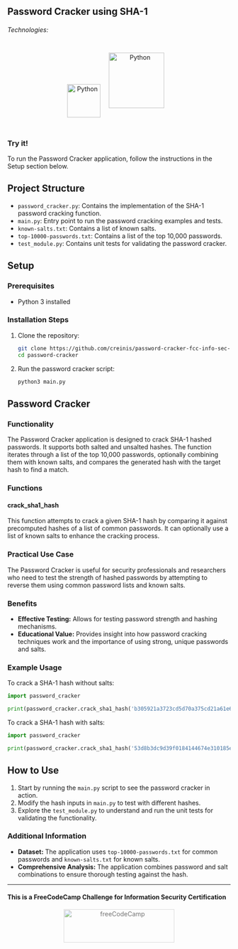 ## Password Cracker using SHA-1

###### Technologies:
<p align="center">
<img src="https://img.icons8.com/color/75/000000/python.png" width="75" height="75" alt="Python" style="vertical-align: middle; margin-bottom: 25px" />
<img src="https://ioflood.com/blog/wp-content/uploads/2023/09/Data-stream-converting-to-hash-Python-hashlib-code-snippets-Python-logo.jpg" width="125" height="125" alt="Python" style="margin: 10px 15px 0 15px;" />
</p>

### Try it!

To run the Password Cracker application, follow the instructions in the Setup section below.

## Project Structure

- `password_cracker.py`: Contains the implementation of the SHA-1 password cracking function.
- `main.py`: Entry point to run the password cracking examples and tests.
- `known-salts.txt`: Contains a list of known salts.
- `top-10000-passwords.txt`: Contains a list of the top 10,000 passwords.
- `test_module.py`: Contains unit tests for validating the password cracker.

## Setup

### Prerequisites

- Python 3 installed

### Installation Steps

1. Clone the repository:
   ```bash
   git clone https://github.com/creinis/password-cracker-fcc-info-sec-cert.git
   cd password-cracker
   ```

2. Run the password cracker script:
   ```bash
   python3 main.py
   ```

## Password Cracker

### Functionality

The Password Cracker application is designed to crack SHA-1 hashed passwords. It supports both salted and unsalted hashes. The function iterates through a list of the top 10,000 passwords, optionally combining them with known salts, and compares the generated hash with the target hash to find a match.

### Functions

#### crack_sha1_hash

This function attempts to crack a given SHA-1 hash by comparing it against precomputed hashes of a list of common passwords. It can optionally use a list of known salts to enhance the cracking process.

### Practical Use Case

The Password Cracker is useful for security professionals and researchers who need to test the strength of hashed passwords by attempting to reverse them using common password lists and known salts.

### Benefits

- **Effective Testing:** Allows for testing password strength and hashing mechanisms.
- **Educational Value:** Provides insight into how password cracking techniques work and the importance of using strong, unique passwords and salts.

### Example Usage

To crack a SHA-1 hash without salts:
```python
import password_cracker

print(password_cracker.crack_sha1_hash('b305921a3723cd5d70a375cd21a61e60aabb84ec'))  # Should return 'sammy123'
```

To crack a SHA-1 hash with salts:
```python
import password_cracker

print(password_cracker.crack_sha1_hash('53d8b3dc9d39f0184144674e310185e41a87ffd5', use_salts=True))  # Should return 'superman'
```

## How to Use

1. Start by running the `main.py` script to see the password cracker in action.
2. Modify the hash inputs in `main.py` to test with different hashes.
3. Explore the `test_module.py` to understand and run the unit tests for validating the functionality.

### Additional Information

- **Dataset:** The application uses `top-10000-passwords.txt` for common passwords and `known-salts.txt` for known salts.
- **Comprehensive Analysis:** The application combines password and salt combinations to ensure thorough testing against the hash.

---
#### This is a FreeCodeCamp Challenge for Information Security Certification
<p align="center">
<img src="https://cdn.freecodecamp.org/platform/universal/fcc_primary.svg" width="250" height="75" alt="freeCodeCamp" style="margin: 0 15px; opacity: 0.6" />
</p>